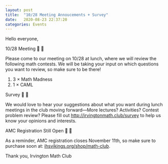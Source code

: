 ```yaml
---
layout: post
title:  "10/28 Meeting Annoucements + Survey"
date:   2020-08-23 22:37:20
categories: Events
---
```

Hello everyone,

10/28 Meeting 🎃 👻 

Please come to our meeting on 10/28 at lunch, where we will review the following math contests. We will be taking your input on which questions you want to review, so make sure to be there!
1. 3 × Math Madness
2. 1 × CAML

Survey 🎃 👻 

We would love to hear your suggestions about what you want during lunch meetings in the club moving forward—More lectures? Activities? Contest problem review? Please fill out http://irvingtonmath.club/survey to help us know your opinions and interests. 

AMC Registration Still Open  👻 🎃

As a reminder, AMC registration closes November 11th, so make sure to purchase soon at: [ihsvikings.org/shop/math-club](https://ihsvikings.org/shop/math-club).

Thank you,
Irvington Math Club
